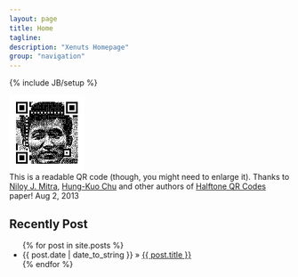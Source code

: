 ```yaml
---
layout: page
title: Home
tagline: 
description: "Xenuts Homepage"
group: "navigation"
---
```

{% include JB/setup %}

![QRCode](qrcode.png)<br />
This is a readable QR code (though, you might need to enlarge it). Thanks to [Niloy J. Mitra](http://www0.cs.ucl.ac.uk/staff/n.mitra/), [Hung-Kuo Chu](http://vision.csie.ncku.edu.tw/~hkchu/) and other authors of [Halftone QR Codes](http://vecg.cs.ucl.ac.uk/Projects/SmartGeometry/) paper! Aug 2, 2013

## Recently Post
<ul class="posts">
  {% for post in site.posts %}
    <li><span>{{ post.date | date_to_string }}</span> &raquo; <a href="{{ BASE_PATH }}{{ post.url }}">{{ post.title }}</a></li>
  {% endfor %}
</ul>

